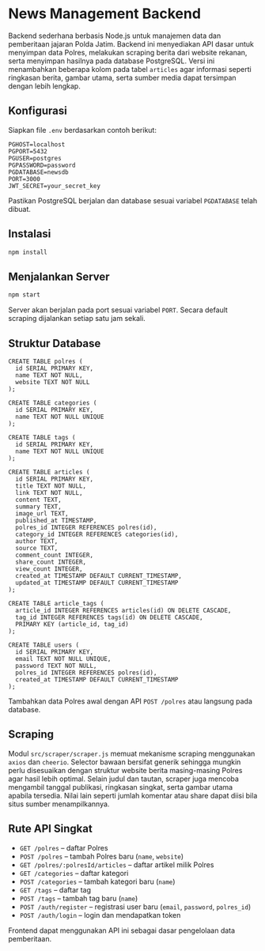 # News Management Backend

Backend sederhana berbasis Node.js untuk manajemen data dan pemberitaan jajaran Polda Jatim. Backend ini menyediakan API dasar untuk menyimpan data Polres, melakukan scraping berita dari website rekanan, serta menyimpan hasilnya pada database PostgreSQL. Versi ini menambahkan beberapa kolom pada tabel `articles` agar informasi seperti ringkasan berita, gambar utama, serta sumber media dapat tersimpan dengan lebih lengkap.

## Konfigurasi

Siapkan file `.env` berdasarkan contoh berikut:

```
PGHOST=localhost
PGPORT=5432
PGUSER=postgres
PGPASSWORD=password
PGDATABASE=newsdb
PORT=3000
JWT_SECRET=your_secret_key
```

Pastikan PostgreSQL berjalan dan database sesuai variabel `PGDATABASE` telah dibuat.

## Instalasi

```bash
npm install
```

## Menjalankan Server

```bash
npm start
```

Server akan berjalan pada port sesuai variabel `PORT`. Secara default scraping dijalankan setiap satu jam sekali.

## Struktur Database

```
CREATE TABLE polres (
  id SERIAL PRIMARY KEY,
  name TEXT NOT NULL,
  website TEXT NOT NULL
);

CREATE TABLE categories (
  id SERIAL PRIMARY KEY,
  name TEXT NOT NULL UNIQUE
);

CREATE TABLE tags (
  id SERIAL PRIMARY KEY,
  name TEXT NOT NULL UNIQUE
);

CREATE TABLE articles (
  id SERIAL PRIMARY KEY,
  title TEXT NOT NULL,
  link TEXT NOT NULL,
  content TEXT,
  summary TEXT,
  image_url TEXT,
  published_at TIMESTAMP,
  polres_id INTEGER REFERENCES polres(id),
  category_id INTEGER REFERENCES categories(id),
  author TEXT,
  source TEXT,
  comment_count INTEGER,
  share_count INTEGER,
  view_count INTEGER,
  created_at TIMESTAMP DEFAULT CURRENT_TIMESTAMP,
  updated_at TIMESTAMP DEFAULT CURRENT_TIMESTAMP
);

CREATE TABLE article_tags (
  article_id INTEGER REFERENCES articles(id) ON DELETE CASCADE,
  tag_id INTEGER REFERENCES tags(id) ON DELETE CASCADE,
  PRIMARY KEY (article_id, tag_id)
);

CREATE TABLE users (
  id SERIAL PRIMARY KEY,
  email TEXT NOT NULL UNIQUE,
  password TEXT NOT NULL,
  polres_id INTEGER REFERENCES polres(id),
  created_at TIMESTAMP DEFAULT CURRENT_TIMESTAMP
);
```

Tambahkan data Polres awal dengan API `POST /polres` atau langsung pada database.

## Scraping

Modul `src/scraper/scraper.js` memuat mekanisme scraping menggunakan `axios` dan `cheerio`. Selector bawaan bersifat generik sehingga mungkin perlu disesuaikan dengan struktur website berita masing-masing Polres agar hasil lebih optimal.
Selain judul dan tautan, scraper juga mencoba mengambil tanggal publikasi, ringkasan singkat, serta gambar utama apabila tersedia. Nilai lain seperti jumlah komentar atau share dapat diisi bila situs sumber menampilkannya.

## Rute API Singkat

- `GET /polres` – daftar Polres
- `POST /polres` – tambah Polres baru (`name`, `website`)
- `GET /polres/:polresId/articles` – daftar artikel milik Polres
- `GET /categories` – daftar kategori
- `POST /categories` – tambah kategori baru (`name`)
- `GET /tags` – daftar tag
- `POST /tags` – tambah tag baru (`name`)
- `POST /auth/register` – registrasi user baru (`email`, `password`, `polres_id`)
- `POST /auth/login` – login dan mendapatkan token

Frontend dapat menggunakan API ini sebagai dasar pengelolaan data pemberitaan.
